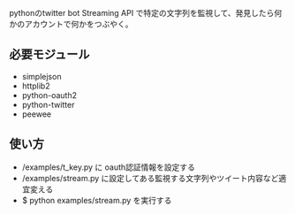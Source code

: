 pythonのtwitter bot
Streaming API で特定の文字列を監視して、発見したら何かのアカウントで何かをつぶやく。

## 必要モジュール
- simplejson
- httplib2
- python-oauth2
- python-twitter
- peewee

## 使い方
- /examples/t_key.py に oauth認証情報を設定する
- /examples/stream.py に設定してある監視する文字列やツイート内容など適宜変える
- $ python examples/stream.py を実行する
